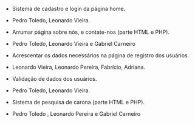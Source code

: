 * Sistema de cadastro e login da página home.

- Pedro Toledo, Leonardo Vieira.

* Arrumar página sobre nós, e contate-nos (parte HTML e PHP).

- Pedro Toledo, Leonardo Vieira e Gabriel Carneiro

* Acrescentar os dados necessários na página de registro dos usuários.

- Leonardo Vieira, Leonardo Pereira, Fabrício, Adriana.

* Validação de dados dos usuários.

- Pedro Toledo, Leonardo Vieira.

* Sistema de pesquisa de carona (parte HTML e PHP).

- Pedro Toledo , Leonardo Pereira e Gabriel Carneiro
